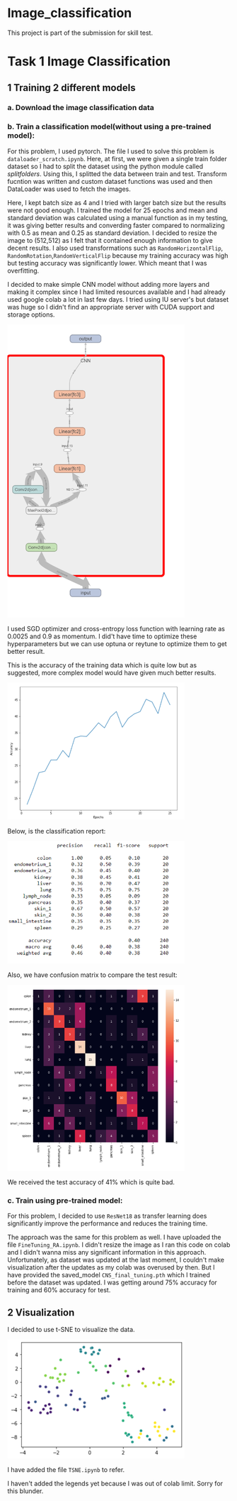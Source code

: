 # Image_classification

This project is part of the submission for skill test.  

# Task 1 Image Classification

## 1 Training 2 different models

### a. Download the image classification data
### b. Train a classification model(without using a pre-trained model):

For this problem, I used pytorch. The file I used to solve this problem is `dataloader_scratch.ipynb`. Here, at first, we were given a single train folder dataset so I had to split the dataset using the python module called *splitfolders*. Using this, I splitted the data between train and test. Transform fucntion was written and custom dataset functions was used and then DataLoader was used to fetch the images. 

Here, I kept batch size as 4 and I tried with larger batch size but the results were not good enough. I trained the model for 25 epochs and mean and standard deviation was calculated using a manual function as in my testing, it was giving better results and converding faster compared to normalizing with 0.5 as mean and 0.25 as standard deviation. I decided to resize the image to (512,512) as I felt that it contained enough information to give decent results. I also used transformations such as `RandomHorizontalFlip`, `RandomRotation`,`RandomVerticalFlip` because my training accuracy was high but testing accuracy was significantly lower. Which meant that I was overfitting.

I decided to make simple CNN model without adding more layers and making it complex since I had limited resources available and I had already used google colab a lot in last few days. I tried using IU server's but dataset was huge so I didn't find an appropriate server with CUDA support and storage options. 

<!-- ![CNN Graph](CNN_graph.png ) -->
<img src="CNN_graph.png" width="400">

I used SGD optimizer and cross-entropy loss function with learning rate as 0.0025 and 0.9 as momentum. I did't have time to optimize these hyperparameters but we can use optuna or reytune to optimize them to get better result.

This is the accuracy of the training data which is quite low but as suggested, more complex model would have given much better results.

<img src="accuracy.png" width="400">

Below, is the classification report:

<img src="classification_report.png" width="400">

Also, we have confusion matrix to compare the test result:

<img src="confusion_matrix.png" width="400">

We received the test accuracy of 41% which is quite bad.

### c. Train using pre-trained model:

For this problem, I decided to use `ResNet18` as transfer learning does significantly improve the performance and reduces the training time. 

The approach was the same for this problem as well. I have uploaded the file `FineTuning_RA.ipynb`. I didn't resize the image as I ran this code on colab and I didn't wanna miss any significant information in this approach. Unfortunately, as dataset was updated at the last moment, I couldn't make visualization after the updates as my colab was overused by then. But I have provided the saved_model `CNS_final_tuning.pth` which I trained before the dataset was updated. I was getting around 75% accuracy for training and 60% accuracy for test.



## 2 Visualization

I decided to use t-SNE to visualize the data.

<img src="t-SNE.png" width="400">

I have added the file `TSNE.ipynb` to refer.

I haven't added the legends yet because I was out of colab limit. Sorry for this blunder. 


